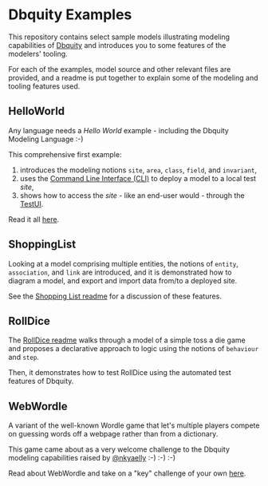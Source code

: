 # Dbquity Examples
This repository contains select sample models illustrating modeling capabilities of [Dbquity](https://model.dbquity.com) and introduces you to some features of the modelers' tooling.

For each of the examples, model source and other relevant files are provided, and a readme is put together to explain some of the modeling and tooling features used.

## HelloWorld
Any language needs a *Hello World* example - including the Dbquity Modeling Language :-)

This comprehensive first example:
1. introduces the modeling notions `site`, `area`, `class`, `field`, and `invariant`,  
2. uses the [Command Line Interface (CLI)](https://model.dbquity.com/#command-line-interface-cli) to deploy a model to a local test *site*,
3. shows how to access the *site* - like an end-user would - through the [TestUI](https://model.dbquity.com/#test-ui).

Read it all [here](HelloWorld/README.md).

## ShoppingList
Looking at a model comprising multiple entities, the notions of `entity`, `association`, and `link` are introduced, and it is demonstrated how to diagram a model, and export and import data from/to a deployed site.

See the [Shopping List readme](ShoppingList/README.md) for a discussion of these features.

## RollDice
The [RollDice readme](behaviour/README.md) walks through a model of a simple toss a die game and proposes a declarative approach to logic using the notions of `behaviour` and `step`.

Then, it demonstrates how to test RollDice using the automated test features of Dbquity.

## WebWordle
A variant of the well-known Wordle game that let's multiple players compete on guessing words off a webpage rather than from a dictionary.

This game came about as a very welcome challenge to the Dbquity modeling capabilities raised by [@nkyaelly](https://github.com/nkyaelly)  :-) :-) :-)

Read about WebWordle and take on a "key" challenge of your own [here][wordle-readme]. 

[wordle-readme]: WebWordle/README.md
